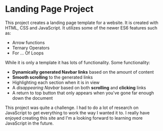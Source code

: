 # Landing Page Project

This project creates a landing page template for a website. It is created with HTML, CSS and JavaScript. It utilizes some of the newer ES6 features such as:
* Arrow functions
* Ternary Operators
* For ... Of Loops

While it is only a template it has lots of functionality. Some functionality:
* **Dynamically generated Navbar links** based on the amount of content
* **Smooth scrolling** to the generated links
* Highlighting each section when it is in view
* A _disappearing Navbar_ based on both **scrolling** and **clicking** links
* A return to top button that only appears when you've gone far enough down the document

This project was quite a challenge. I had to do a lot of research on JavaScript to get everything to work the way I wanted it to. I really have enjoyed creating this site and I'm a looking forward to learning more JavaScript in the future.
